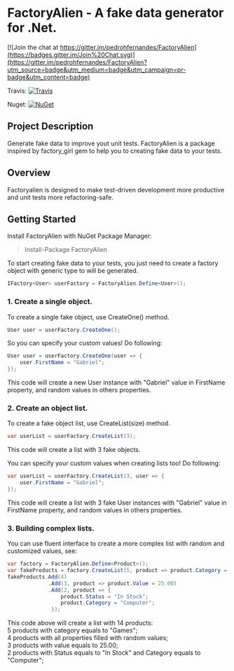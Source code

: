 FactoryAlien - A fake data generator for .Net.
===

[![Join the chat at https://gitter.im/pedrohfernandes/FactoryAlien](https://badges.gitter.im/Join%20Chat.svg)](https://gitter.im/pedrohfernandes/FactoryAlien?utm_source=badge&utm_medium=badge&utm_campaign=pr-badge&utm_content=badge)

Travis: [![Travis](https://travis-ci.org/pedrohfernandes/FactoryAlien.svg?branch=develop)](https://travis-ci.org/pedrohfernandes/FactoryAlien)  

Nuget: [![NuGet](https://img.shields.io/nuget/dt/FactoryAlien.svg)](https://www.nuget.org/packages/FactoryAlien/)  

## Project Description ##
Generate fake data to improve yout unit tests.
FactoryAlien is a package inspired by factory_girl gem to help you to creating fake data to your tests.

## Overview ##
Factoryalien is designed to make test-driven development more productive and unit tests more refactoring-safe.

## Getting Started ##
Install FactoryAlien with NuGet Package Manager:
> Install-Package FactoryAlien

To start creating fake data to your tests, you just need to create a factory object with generic type to will be generated.
```csharp
IFactory<User> userFactory = FactoryAlien.Define<User>();
```

### 1. Create a single object.
To create a single fake object, use CreateOne() method.
```csharp
User user = userFactory.CreateOne();
```

So you can specify your custom values! Do following:
```csharp
User user = userFactory.CreateOne(user => {
    user.FirstName = "Gabriel";
});
```
This code will create a new User instance with "Gabriel" value in FirstName property, 
and random values in others properties.

### 2. Create an object list.
To create a fake object list, use CreateList(size) method.
```csharp
var userList = userFactory.CreateList(3);
```
This code will create a list with 3 fake objects.

You can specify your custom values when creating lists too! Do following:
```csharp
var userList = userFactory.CreateList(3, user => {
    user.FirstName = "Gabriel";
});
```
This code will create a list with 3 fake User instances with "Gabriel" value in FirstName property, 
and random values in others properties.

### 3. Building complex lists.
You can use fluent interface to create a more complex list with random and customized values, see:
```csharp
var factory = FactoryAlien.Define<Product>();
var fakeProducts = factory.CreateList(5, product => product.Category = "GAMES");
fakeProducts.Add(4)
             .Add(3, product => product.Value = 25.00)
             .Add(2, product => {
				 product.Status = "In Stock";
				 product.Category = "Computer";
			  });
```
This code above will create a list with 14 products:  
5 products with category equals to "Games";  
4 products with all properties filled with random values;  
3 products with value equals to 25.00;  
2 products with Status equals to "In Stock" and Category equals to "Computer";  
